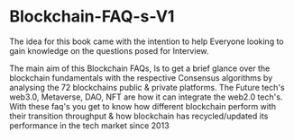 # Blockchain-FAQ-s-V1


The idea for this book came with the intention to help Everyone looking to
gain knowledge on the questions posed for Interview.

The main aim of this Blockchain FAQs, Is to get a brief glance over the
blockchain fundamentals with the respective Consensus algorithms by
analysing the 72 blockchains public & private platforms.
The Future tech's web3.0, Metaverse, DAO, NFT are how it can integrate the web2.0
tech's. With these faq's you get to know how different blockchain perform
with their transition throughput & how blockchain has recycled/updated its
performance in the tech market since 2013

